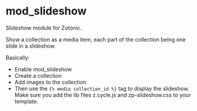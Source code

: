 mod_slideshow
=============

Slideshow module for Zotonic.

Show a collection as a media item, each part of the collection being
one slide in a slideshow.

Basically:

* Enable mod_slideshow
* Create a collection
* Add images to the collection.
* Then use the ``{% media collection_id %}`` tag to display the
  slideshow. Make sure you add the lib files z.cycle.js and
  zp-slideshow.css to your template.
